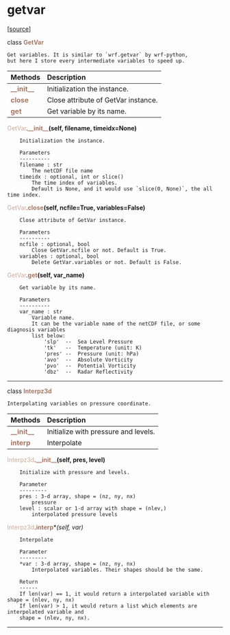 # getvar  

[[source](.././hurricane_tools//getvar.py)]  

class <span style="color:#a77864">**GetVar**</span>

    Get variables. It is similar to `wrf.getvar` by wrf-python,
    but here I store every intermediate variables to speed up.



| Methods | Description |
| :------ | :---------- |
| <font color="#a77864"> **\_\_init\_\_** </font> | Initialization the instance. |
| <font color="#a77864"> **close** </font> | Close attribute of GetVar instance. |
| <font color="#a77864"> **get** </font> | Get variable by its name. |


<span style="color:#cca99b">GetVar</span>.<span style="color:#a77864">**\_\_init\_\_**</span>**(self, filename, timeidx=None)**

        Initialization the instance.

        Parameters
        ----------
        filename : str
            The netCDF file name
        timeidx : optional, int or slice()
            The time index of variables.
            Default is None, and it would use `slice(0, None)`, the all time index.

  
<span style="color:#cca99b">GetVar</span>.<span style="color:#a77864">**close**</span>**(self, ncfile=True, variables=False)**

        Close attribute of GetVar instance.

        Parameters
        ----------
        ncfile : optional, bool
            Close GetVar.ncfile or not. Default is True.
        variables : optional, bool
            Delete GetVar.variables or not. Default is False.

  
<span style="color:#cca99b">GetVar</span>.<span style="color:#a77864">**get**</span>**(self, var_name)**

        Get variable by its name.

        Parameters
        ----------
        var_name : str
            Variable name.
            It can be the variable name of the netCDF file, or some diagnosis variables
            list below:
                'slp'  --  Sea Level Pressure
                'tk'   --  Temperature (unit: K)
                'pres' --  Pressure (unit: hPa)
                'avo'  --  Absolute Vorticity
                'pvo'  --  Potential Vorticity
                'dbz'  --  Radar Reflectivity 

  
******
class <span style="color:#a77864">**Interpz3d**</span>

    Interpolating variables on pressure coordinate.



| Methods | Description |
| :------ | :---------- |
| <font color="#a77864"> **\_\_init\_\_** </font> | Initialize with pressure and levels. |
| <font color="#a77864"> **interp** </font> | Interpolate |


<span style="color:#cca99b">Interpz3d</span>.<span style="color:#a77864">**\_\_init\_\_**</span>**(self, pres, level)**

        Initialize with pressure and levels.
        
        Parameter
        ---------
        pres : 3-d array, shape = (nz, ny, nx)
            pressure
        level : scalar or 1-d array with shape = (nlev,)
            interpolated pressure levels

  
<span style="color:#cca99b">Interpz3d</span>.<span style="color:#a77864">**interp**</span>**(self, *var)**

        Interpolate
        
        Parameter
        ---------
        *var : 3-d array, shape = (nz, ny, nx)
            Interpolated variables. Their shapes should be the same.
            
        Return
        ------
        If len(var) == 1, it would return a interpolated variable with shape = (nlev, ny, nx)
        If len(var) > 1, it would return a list which elements are interpolated variable and
        shape = (nlev, ny, nx).

  
******
